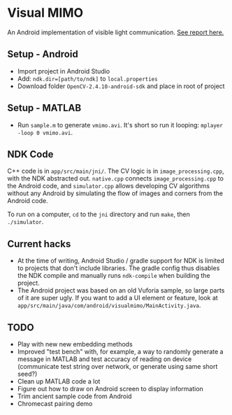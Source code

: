# Visual MIMO
An Android implementation of visible light communication. [See report here.](https://github.com/revan/special-problems-report/blob/master/report.pdf)


## Setup - Android

- Import project in Android Studio
- Add: `ndk.dir=[path/to/ndk]` to `local.properties`
- Download folder `OpenCV-2.4.10-android-sdk` and place in root of project

## Setup - MATLAB

- Run `sample.m` to generate `vmimo.avi`. It's short so run it looping: `mplayer -loop 0 vmimo.avi`.

## NDK Code
C++ code is in `app/src/main/jni/`. The CV logic is in `image_processing.cpp`, with the NDK abstracted out. `native.cpp` connects `image_processing.cpp` to the Android code, and `simulator.cpp` allows developing CV algorithms without any Android by simulating the flow of images and corners from the Android code.

To run on a computer, `cd` to the `jni` directory and run `make`, then `./simulator`.

## Current hacks

- At the time of writing, Android Studio / gradle support for NDK is limited to projects that don't include libraries. The gradle config thus disables the NDK compile and manually runs `ndk-compile` when building the project.
- The Android project was based on an old Vuforia sample, so large parts of it are super ugly. If you want to add a UI element or feature, look at `app/src/main/java/com/android/visualmimo/MainActivity.java`.

## TODO

- Play with new new embedding methods
- Improved "test bench" with, for example, a way to randomly generate a message in MATLAB and test accuracy of reading on device (communicate test string over network, or generate using same short seed?)
- Clean up MATLAB code a lot
- Figure out how to draw on Android screen to display information
- Trim ancient sample code from Android
- Chromecast pairing demo
